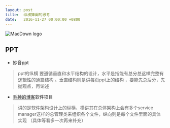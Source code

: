 ```yaml
---
layout: post
title:  纵横捭阖的思考
date:   2016-11-27 00:00:00 +0800
---
```



![MacDown logo](https://github.com/ericchuhong/ericchuhong.github.io/blob/master/assets/2017/01.jpg)


## PPT
-	妙音ppt 

> ppt的纵横 要遵循垂直和水平结构的设计，水平是指能有总分总这样完整有逻辑性的通篇结构 。垂直结构则是讲每页ppt上的结构 ，要能先总后分，先抛观点，再论述

- [毛神的博客](http://xiangwangfeng.com/2014/05/24/iOS-App%E5%BC%80%E5%8F%91%E9%82%A3%E4%BA%9B%E4%BA%8B/)软件项目

> 讲的是软件架构设计上的纵横，横讲其在总体架构上会有多个service manager这样的总管理类来组织各个文件，纵向则是每个文件里面的具体实现 （具体等看多一次再来补充）
